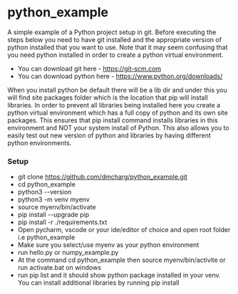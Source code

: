 # python_example
A simple example of a Python project setup in git. Before executing the steps below you need to have git installed 
and the appropriate version of python installed that you want to use. Note that it may seem confusing that you need
python installed in order to create a python virtual environment. 

* You can download git here - https://git-scm.com
* You can download python here - https://www.python.org/downloads/

When you install python be default there will be a lib dir and under this you will find site packages folder which
is the location that pip will install libraries. In order to prevent all libraries being installed here you create a 
python virtual environment which has a full copy of python and its own site packages. This ensures that pip install
command installs libraries in this environment and NOT your system install of Python. This also allows you to easily 
test out new version of python and libraries by having different python environments.

### Setup
* git clone https://github.com/dmcharg/python_example.git
* cd python_example
* python3 --version 
* python3 -m venv myenv
* source myenv/bin/activate
* pip install --upgrade pip
* pip install -r ./requirements.txt
* Open pycharm, vscode or your ide/editor of choice and open root folder i.e python_example
* Make sure you select/use myenv as your python environment
* run hello.py or numpy_example.py
* At the command cd python_example then source myenv/bin/activite or run activate.bat on windows
* run pip list and it should show python package installed in your venv. You can install additional libraries by running pip install <library name>
 







